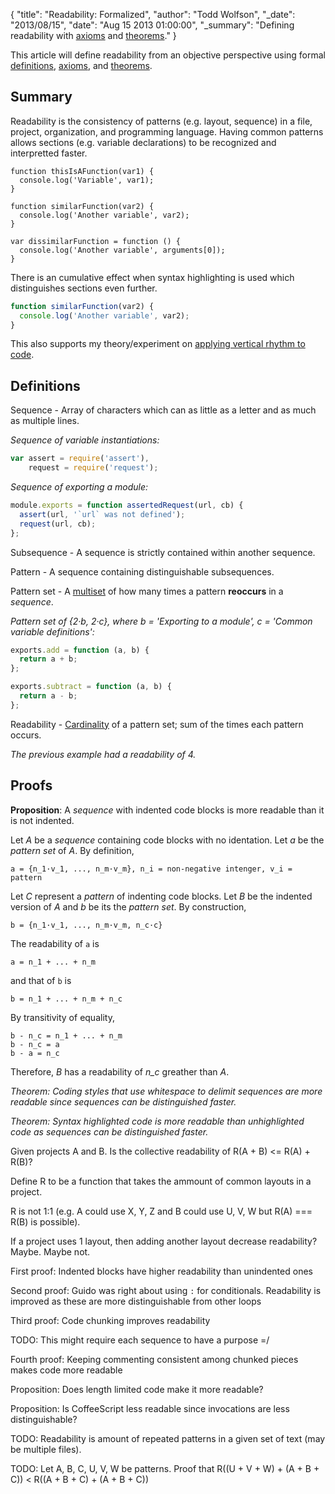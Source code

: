 {
  "title": "Readability: Formalized",
  "author": "Todd Wolfson",
  "_date": "2013/08/15",
  "date": "Aug 15 2013 01:00:00",
  "_summary": "Defining readability with [axioms](http://en.wikipedia.org/wiki/Axiom) and [theorems](http://en.wikipedia.org/wiki/Theorem)."
}

This article will define readability from an objective perspective using formal [definitions][defn], [axioms][axiom], and [theorems][theorem].

[defn]: http://en.wikipedia.org/wiki/Definition
[axiom]: http://en.wikipedia.org/wiki/Axiom
[theorem]: http://en.wikipedia.org/wiki/Theorem

## Summary
Readability is the consistency of patterns (e.g. layout, sequence) in a file, project, organization, and programming language. Having common patterns allows sections (e.g. variable declarations) to be recognized and interpretted faster.

```no-highlight
function thisIsAFunction(var1) {
  console.log('Variable', var1);
}

function similarFunction(var2) {
  console.log('Another variable', var2);
}

var dissimilarFunction = function () {
  console.log('Another variable', arguments[0]);
}
```

There is an cumulative effect when syntax highlighting is used which distinguishes sections even further.

```js
function similarFunction(var2) {
  console.log('Another variable', var2);
}
```

This also supports my theory/experiment on [applying vertical rhythm to code][vert-rhythm].

[vert-rhythm]: /2013-05-27-bringing-vertical-rhythm-to-code

## Definitions

Sequence - Array of characters which can as little as a letter and as much as multiple lines.

*Sequence of variable instantiations:*

```js
var assert = require('assert'),
    request = require('request');
```

*Sequence of exporting a module:*

```js
module.exports = function assertedRequest(url, cb) {
  assert(url, '`url` was not defined');
  request(url, cb);
};
```

Subsequence - A sequence is strictly contained within another sequence.

Pattern - A sequence containing distinguishable subsequences.

Pattern set - A [multiset][] of how many times a pattern **reoccurs** in a *sequence*.

*Pattern set of {2&#183;b, 2&#183;c}, where b = 'Exporting to a module', c = 'Common variable definitions':*

[multiset]: http://en.wikipedia.org/wiki/Multiset

```js
exports.add = function (a, b) {
  return a + b;
};

exports.subtract = function (a, b) {
  return a - b;
};
```

Readability - [Cardinality][] of a pattern set; sum of the times each pattern occurs.

*The previous example had a readability of 4.*

[Cardinality]: http://en.wikipedia.org/wiki/Multiset#Multiplicity_function

## Proofs

**Proposition**: A *sequence* with indented code blocks is more readable than it is not indented.

Let *A* be a *sequence* containing code blocks with no identation. Let *a* be the *pattern set* of *A*. By definition,

```
a = {n_1·v_1, ..., n_m·v_m}, n_i = non-negative intenger, v_i = pattern
```

Let *C* represent a *pattern* of indenting code blocks. Let *B* be the indented version of *A* and *b* be its the *pattern set*. By construction,

```
b = {n_1·v_1, ..., n_m·v_m, n_c·c}
```

The readability of `a` is

```
a = n_1 + ... + n_m
```

and that of `b` is

```
b = n_1 + ... + n_m + n_c
```

By transitivity of equality,

```
b - n_c = n_1 + ... + n_m
b - n_c = a
b - a = n_c
```

Therefore, *B* has a readability of *n_c* greather than *A*.

*Theorem: Coding styles that use whitespace to delimit sequences are more readable since sequences can be distinguished faster.*

*Theorem: Syntax highlighted code is more readable than unhighlighted code as sequences can be distinguished faster.*

<!-- If project A uses patterns X, Y, Z and project B uses patterns U, V, W. Is the collective readability of R(A + B) <= R(A) + R(B)? -->

Given projects A and B. Is the collective readability of R(A + B) <= R(A) + R(B)?

Define R to be a function that takes the ammount of common layouts in a project.

R is not 1:1 (e.g. A could use X, Y, Z and B could use U, V, W but R(A) === R(B) is possible).

If a project uses 1 layout, then adding another layout decrease readability? Maybe. Maybe not.










First proof: Indented blocks have higher readability than unindented ones

Second proof: Guido was right about using `:` for conditionals. Readability is improved as these are more distinguishable from other loops

Third proof: Code chunking improves readability

TODO: This might require each sequence to have a purpose =/

Fourth proof: Keeping commenting consistent among chunked pieces makes code more readable

Proposition: Does length limited code make it more readable?

Proposition: Is CoffeeScript less readable since invocations are less distinguishable?


TODO: Readability is amount of repeated patterns in a given set of text (may be multiple files).

TODO: Let A, B, C, U, V, W be patterns. Proof that R((U + V + W) + (A + B + C)) < R((A + B + C) + (A + B + C))










































